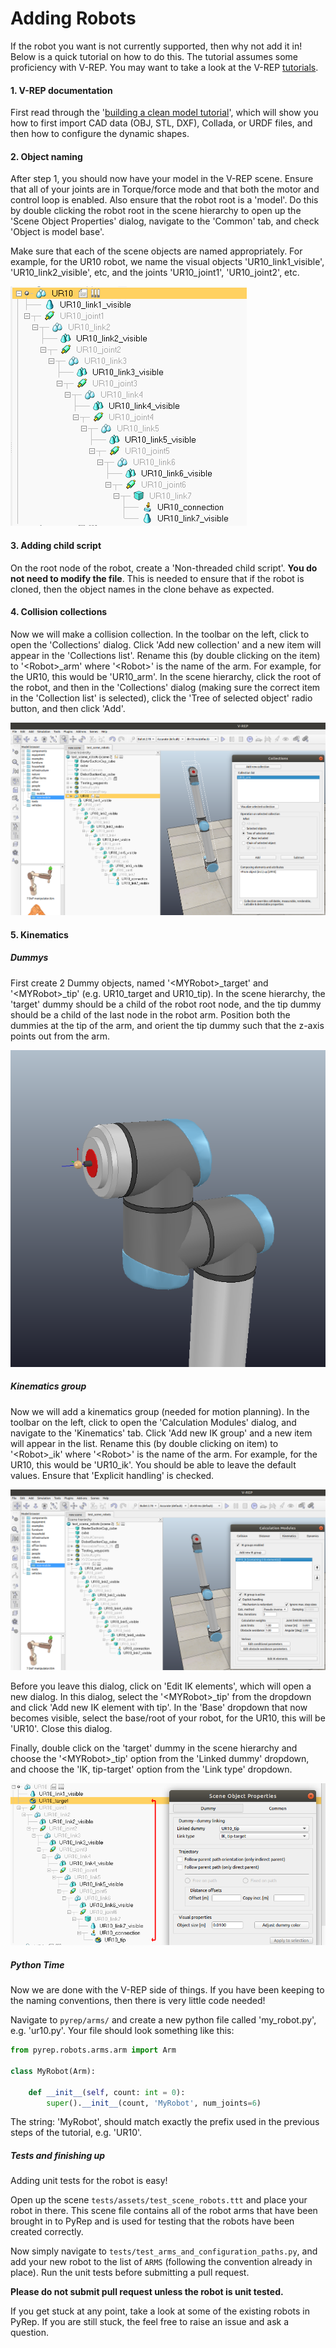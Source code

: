 # Adding Robots

If the robot you want is not currently supported, then why not add it in!
Below is a quick tutorial on how to do this. The tutorial assumes some proficiency with V-REP.
You may want to take a look at the V-REP [tutorials](http://www.coppeliarobotics.com/helpFiles/en/tutorials.htm).

#### 1. V-REP documentation

First read through the '[building a clean model tutorial](http://www.coppeliarobotics.com/helpFiles/en/buildingAModelTutorial.htm)', 
which will show you how to first import CAD data (OBJ, STL, DXF), Collada, or 
URDF files, and then how to configure the dynamic shapes.

#### 2. Object naming

After step 1, you should now have your model in the V-REP scene. 
Ensure that all of your joints are in Torque/force mode and that both 
the motor and control loop is enabled. Also ensure that the robot root is a 'model'. 
Do this by double clicking the robot root in the scene hierarchy to open 
up the 'Scene Object Properties' dialog, navigate to the 'Common' tab, and 
check 'Object is model base'.

Make sure that each of the scene objects are named appropriately. For example, 
for the UR10 robot, we name the visual objects 'UR10_link1_visible', 'UR10_link2_visible', etc, 
and the joints 'UR10_joint1', 'UR10_joint2', etc.

![image missing](images/scene_hierarchy.png)

#### 3. Adding child script

On the root node of the robot, create a 'Non-threaded child script'. 
**You do not need to modify the file**. This is needed to ensure that if the 
robot is cloned, then the object names in the clone behave as expected.

#### 4. Collision collections

Now we will make a collision collection. In the toolbar on the left, 
click to open the 'Collections' dialog. Click 'Add new collection' and a new item 
will appear in the 'Collections list'. Rename this (by double clicking on the item) 
to '\<Robot\>_arm' where '\<Robot\>'
is the name of the arm. For example, for the UR10, this would be 'UR10_arm'. In the scene hierarchy, 
click the root of the robot, and then in the 'Collections' dialog (making sure 
the correct item in the 'Collection list' is selected), click the 
'Tree of selected object' radio button, and then click 'Add'.

![image missing](images/collision_collections.png)


#### 5. Kinematics

##### Dummys

First create 2 Dummy objects, named '\<MYRobot\>_target' and '\<MYRobot\>_tip' (e.g. UR10_target and UR10_tip). 
In the scene hierarchy, the 'target' dummy should be a child of the robot root node, and the tip
dummy should be a child of the last node in the robot arm. 
Position both the dummies at the tip of the arm, and orient the tip dummy such 
that the z-axis points out from the arm. 

![image missing](images/tip_dummy.png)

##### Kinematics group

Now we will add a kinematics group (needed for motion planning). In the toolbar on the left, 
click to open the 'Calculation Modules' dialog, and navigate to the 'Kinematics' tab. 
Click 'Add new IK group' and a new item will appear in the list. Rename this 
(by double clicking on item) to '\<Robot\>_ik' where '\<Robot\>'
is the name of the arm. For example, for the UR10, this would be 'UR10_ik'.
You should be able to leave the default values. Ensure that 'Explicit handling' is checked.

![image missing](images/kinematics_group.png)

Before you leave this dialog, click on 'Edit IK elements', which will open a new dialog. 
In this dialog, select the '\<MYRobot\>_tip' from the dropdown and click 'Add new IK 
element with tip'. In the 'Base' dropdown that now becomes visible, select the base/root 
of your robot, for the UR10, this will be 'UR10'. Close this dialog.

Finally, double click on the 'target' dummy in the scene hierarchy and choose the 
'\<MYRobot\>_tip' option from the 'Linked dummy' dropdown, 
and choose the 'IK, tip-target' option from the 'Link type' dropdown.

![image missing](images/dummy_linking.png)

##### Python Time

Now we are done with the V-REP side of things. If you have been 
keeping to the naming conventions, then there is very little code needed!

Navigate to `pyrep/arms/` and create a new python file called 'my_robot.py', e.g. 'ur10.py'.
Your file should look something like this:

```python
from pyrep.robots.arms.arm import Arm

class MyRobot(Arm):

    def __init__(self, count: int = 0):
        super().__init__(count, 'MyRobot', num_joints=6)

```

The string: 'MyRobot', should match exactly the prefix used in the previous steps of the tutorial, e.g. 'UR10'.

##### Tests and finishing up

Adding unit tests for the robot is easy! 

Open up the scene `tests/assets/test_scene_robots.ttt` and place your robot in there. This
scene file contains all of the robot arms that have been brought in to PyRep and is used for testing
that the robots have been created correctly.

Now simply navigate to `tests/test_arms_and_configuration_paths.py`,
and add your new robot to the list of `ARMS` (following the convention already in place).
Run the unit tests before submitting a pull request.

**Please do not submit pull request unless the robot is unit tested.**

If you get stuck at any point, take a look at some of the existing robots in PyRep.
If you are still stuck, the feel free to raise an issue and ask a question.

